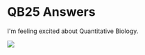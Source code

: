 # QB25 Answers

I'm feeling excited about Quantitative Biology.

![](https://bioart.niaid.nih.gov/api/bioarts/633/files/661205)
